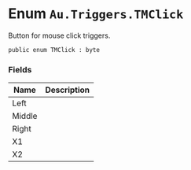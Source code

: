 # Enum `Au.Triggers.TMClick`

Button for mouse click triggers.

```
public enum TMClick : byte
```

### Fields

| Name | Description |
| --- | --- |
| Left |  |
| Middle |  |
| Right |  |
| X1 |  |
| X2 |  |